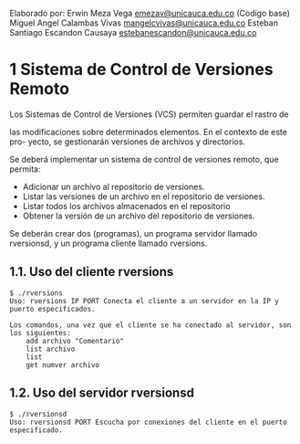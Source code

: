 Elaborado por: 
Erwin Meza Vega <emezav@unicauca.edu.co> (Codigo base)
Miguel Angel Calambas Vivas <mangelcvivas@unicauca.edu.co>
Esteban Santiago Escandon Causaya <estebanescandon@unicauca.edu.co>

# 1 Sistema de Control de Versiones Remoto
Los Sistemas de Control de Versiones (VCS) permiten guardar el rastro de

las modificaciones sobre determinados elementos. En el contexto de este pro-
yecto, se gestionarán versiones de archivos y directorios.

Se deberá implementar un sistema de control de versiones remoto, que
permita:
- Adicionar un archivo al repositorio de versiones.
- Listar las versiones de un archivo en el repositorio de versiones.
- Listar todos los archivos almacenados en el repositorio
- Obtener la versión de un archivo del repositorio de versiones.

Se deberán crear dos (programas), un programa servidor llamado rversionsd,
y un programa cliente llamado rversions.

## 1.1. Uso del cliente rversions
    $ ./rversions
    Uso: rversions IP PORT Conecta el cliente a un servidor en la IP y puerto especificados.
    
    Los comandos, una vez que el cliente se ha conectado al servidor, son los siguientes:
    	add archivo "Comentario"
    	list archivo
    	list
    	get numver archivo
    
## 1.2. Uso del servidor rversionsd
    $ ./rversionsd
    Uso: rversionsd PORT Escucha por conexiones del cliente en el puerto especificado.